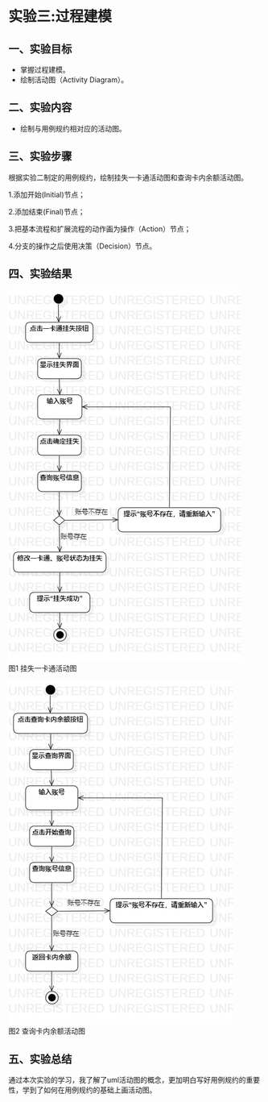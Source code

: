 # 实验三:过程建模

## 一、实验目标
- 掌握过程建模。
- 绘制活动图（Activity Diagram）。

## 二、实验内容
- 绘制与用例规约相对应的活动图。

## 三、实验步骤
根据实验二制定的用例规约，绘制挂失一卡通活动图和查询卡内余额活动图。

  1.添加开始(Initial)节点；
  
  2.添加结束(Final)节点；
  
  3.把基本流程和扩展流程的动作画为操作（Action）节点；
  
  4.分支的操作之后使用决策（Decision）节点。
  
## 四、实验结果
![挂失一卡通活动图](./挂失一卡通活动图.jpg)  
图1 挂失一卡通活动图

![查询卡内余额活动图](./查询卡内余额活动图.jpg)  
图2 查询卡内余额活动图

## 五、实验总结
通过本次实验的学习，我了解了uml活动图的概念，更加明白写好用例规约的重要性，学到了如何在用例规约的基础上画活动图。

